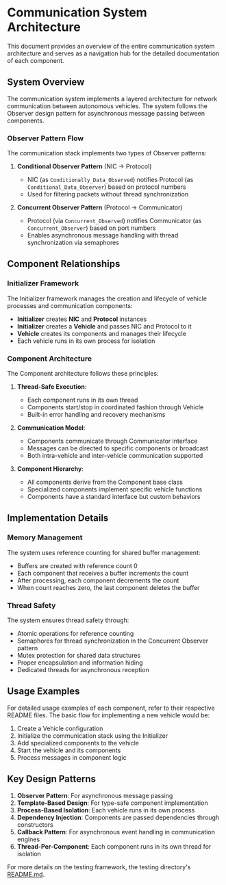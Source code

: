 # Communication System Architecture

This document provides an overview of the entire communication system architecture and serves as a navigation hub for the detailed documentation of each component.

## System Overview

The communication system implements a layered architecture for network communication between autonomous vehicles. The system follows the Observer design pattern for asynchronous message passing between components.

### Observer Pattern Flow

The communication stack implements two types of Observer patterns:

1. **Conditional Observer Pattern** (NIC → Protocol)
   - NIC (as `Conditionally_Data_Observed`) notifies Protocol (as `Conditional_Data_Observer`) based on protocol numbers
   - Used for filtering packets without thread synchronization

2. **Concurrent Observer Pattern** (Protocol → Communicator)
   - Protocol (via `Concurrent_Observed`) notifies Communicator (as `Concurrent_Observer`) based on port numbers
   - Enables asynchronous message handling with thread synchronization via semaphores

## Component Relationships

### Initializer Framework

The Initializer framework manages the creation and lifecycle of vehicle processes and communication components:

- **Initializer** creates **NIC** and **Protocol** instances
- **Initializer** creates a **Vehicle** and passes NIC and Protocol to it
- **Vehicle** creates its components and manages their lifecycle
- Each vehicle runs in its own process for isolation

### Component Architecture

The Component architecture follows these principles:

1. **Thread-Safe Execution**:
   - Each component runs in its own thread
   - Components start/stop in coordinated fashion through Vehicle
   - Built-in error handling and recovery mechanisms

2. **Communication Model**:
   - Components communicate through Communicator interface
   - Messages can be directed to specific components or broadcast
   - Both intra-vehicle and inter-vehicle communication supported

3. **Component Hierarchy**:
   - All components derive from the Component base class
   - Specialized components implement specific vehicle functions
   - Components have a standard interface but custom behaviors

## Implementation Details

### Memory Management

The system uses reference counting for shared buffer management:

- Buffers are created with reference count 0
- Each component that receives a buffer increments the count
- After processing, each component decrements the count
- When count reaches zero, the last component deletes the buffer

### Thread Safety

The system ensures thread safety through:

- Atomic operations for reference counting
- Semaphores for thread synchronization in the Concurrent Observer pattern
- Mutex protection for shared data structures
- Proper encapsulation and information hiding
- Dedicated threads for asynchronous reception

## Usage Examples

For detailed usage examples of each component, refer to their respective README files. The basic flow for implementing a new vehicle would be:

1. Create a Vehicle configuration
2. Initialize the communication stack using the Initializer
3. Add specialized components to the vehicle
4. Start the vehicle and its components
5. Process messages in component logic

## Key Design Patterns

1. **Observer Pattern**: For asynchronous message passing
2. **Template-Based Design**: For type-safe component implementation
3. **Process-Based Isolation**: Each vehicle runs in its own process
4. **Dependency Injection**: Components are passed dependencies through constructors
5. **Callback Pattern**: For asynchronous event handling in communication engines
6. **Thread-Per-Component**: Each component runs in its own thread for isolation

For more details on the testing framework, the testing directory's [README.md](../tests/README.md). 